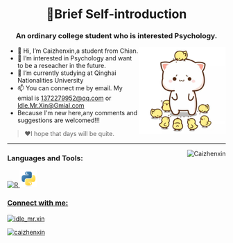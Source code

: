 <h1 align="center">👀Brief Self-introduction</h1>
<h3 align="center">An ordinary college student who is interested Psychology.</h3>
<img src="https://github.com/Caizhenxin/Caizhenxin/blob/main/%E5%BE%AE%E4%BF%A1%E5%9B%BE%E7%89%87_20231026104850.jpg" width = "200" height = "200" align="right">

- 👋 Hi, I’m Caizhenxin,a student from Chian.
- 👀 I’m interested in Psychology and want to be a reseacher in the future.
- 🌱 I’m currently studying at Qinghai Nationalities University
- 📫 You can connect me by email. My emial is 1372279952@qq.com or Idle.Mr.Xin@Gmial.com
- Because I'm new here,any comments and suggestions are welcomed!!!
> ❤️I hope that days will be quite.

---
<img align="right" src="https://github-readme-stats.vercel.app/api?username=Caizhenxin&show_icons=true&locale=en" alt="Caizhenxin" />

<h3 align="left">Languages and Tools:</h3>
<p align="left"> 
  <a href="https://cloud.r-project.org/" target="_blank" rel="noreferrer"> 
  <img src="https://cloud.r-project.org/Rlogo.svg" alt="R" width="40" height="40"/>
  <a href="https://www.python.org" target="_blank" rel="noreferrer"> 
  <img src="https://raw.githubusercontent.com/devicons/devicon/master/icons/python/python-original.svg" alt="python" width="40" height="40"/>

<h3 align="left">Connect with me:</h3>
<p align="left">
<a href="https://twitter.com/idle_mr.xin" target="blank">
  <img align="center" src="https://ssl.gstatic.com/ui/v1/icons/mail/rfr/logo_gmail_lockup_default_2x_r5.png" alt="idle_mr.xin" height="30" width="70" /></a>
</p>

<p align="left">
  <a href="https://github.com/ryo-ma/github-profile-trophy">
    <img src="https://github-profile-trophy.vercel.app/?username=caizhenxin" alt="caizhenxin" />
  </a>
</p>






<!---
Caizhenxin/Caizhenxin is a ✨ special ✨ repository because its `README.md` (this file) appears on your GitHub profile.
You can click the Preview link to take a look at your changes.
--->
